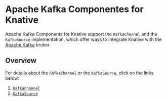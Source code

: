 # Apache Kafka Componentes for Knative

Apache Kafka Components for Knative support the `KafkaChannel` and the
`KafkaSource` implementation, which offer ways to integrate Knative with the
[Apache Kafka](http://kafka.apache.org/) broker.

## Overview

For details about the `KafkaChannel` or the `KafkaSource`, click on the links
below:

1. [`KafkaChannel`](channel)
1. [`KafkaSource`](source)
